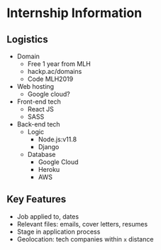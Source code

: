 # Internship Information

## Logistics

- Domain
  - Free 1 year from MLH
  - hackp.ac/domains
  - Code MLH2019
- Web hosting
  - Google cloud?
- Front-end tech
  - React JS
  - SASS
- Back-end tech
  - Logic
    - Node.js:v11.8
    - Django
  - Database
    - Google Cloud
    - Heroku
    - AWS

## Key Features

- Job applied to, dates
- Relevant files: emails, cover letters, resumes
- Stage in application process
- Geolocation: tech companies within `x` distance